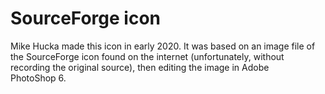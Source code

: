 SourceForge icon
================

Mike Hucka made this icon in early 2020. It was based on an image file of the SourceForge icon found on the internet (unfortunately, without recording the original source), then editing the image in Adobe PhotoShop&nbsp;6.
